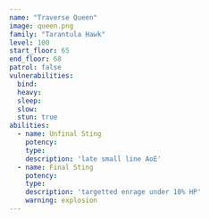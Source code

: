```yaml
---
name: "Traverse Queen"
image: queen.png
family: "Tarantula Hawk"
level: 100
start_floor: 65
end_floor: 68
patrol: false
vulnerabilities:
  bind: 
  heavy: 
  sleep: 
  slow: 
  stun: true
abilities:
  - name: Unfinal Sting
    potency: 
    type: 
    description: 'late small line AoE'
  - name: Final Sting
    potency: 
    type: 
    description: 'targetted enrage under 10% HP'
    warning: explosion
---
```

